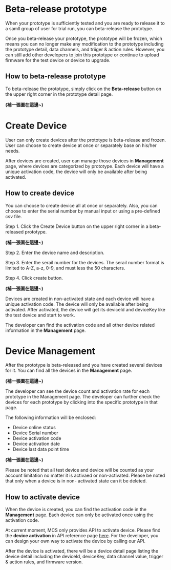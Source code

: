 # Beta-release prototype

When your prototype is sufficiently tested and you are ready to release it to a samll group of user for trial run, you can beta-release the prototype.

Once you beta-release your prototype, the prototype will be frozen, which means you can no longer make any modification to the prototype including the prototype detail, data channels, and triiger & action rules. However, you can still add other developers to join this prototype or continue to upload firmware for the test device or device to upgrade.

## How to beta-release prototype

To beta-release the prototype, simply click on the **Beta-release** button on the upper right corner in the prototype detail page.

**(補一張圖在這邊~)**

# Create Device

User can only create devices after the prototype is beta-release and frozen. User can choose to create device at once or separately base on his/her needs.

After devices are created, user can manage those devices in **Management** page, where devices are categorized by prototype. Each device will have a unique activation code, the device will only be available after being activated.


## How to create device

You can choose to create device all at once or separately. Also, you can choose to enter the serial number by manual input or using a pre-defined csv file.

Step 1. Click the Create Device button on the upper right corner in a beta-released prototype.

**(補一張圖在這邊~)**

Step 2. Enter the device name and description.

Step 3. Enter the serail number for the devices. The serail number format is limited to A-Z, a-z, 0-9, and must less the 50 characters.

Step 4. Click create button.

**(補一張圖在這邊~)**

Devices are created in non-activated state and each device will have a unique activation code. The device will only be available after being activated. After activated, the device will get its deviceId and deviceKey like the test device and start to work.

The developer can find the activation code and all other device related information in the **Management** page.

# Device Management

After the prototype is beta-released and you have created several devices for it. You can find all the devices in the **Management** page.

**(補一張圖在這邊~)**

The developer can see the device count and activation rate for each prototype in the Management page. The developer can further check the devices for each prototype by clicking into the specific prototype in that page.

The following information will be enclosed:
* Device online status
* Device Serial number
* Device activation code
* Device activation date
* Device last data point time

**(補一張圖在這邊~)**

Please be noted that all test device and device will be counted as your account limitation no matter it is activaed or non-activated. Please be noted that only when a device is in non- activated state can it be deleted.

## How to activate device

When the device is created, you can find the activation code in the **Management** page. Each device can only be activated once using the activation code.

At current moment, MCS only provides API to activate device. Please find the **device activation** in API reference page [here](../api_references/). For the developer, you can design your own way to activate the device by calling our API.


After the device is activated, there will be a device detail page listing the device detail including the deviceId, deviceKey, data channel value, trigger & action rules, and firmware version.


